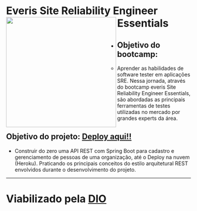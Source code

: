 # Everis Site Reliability Engineer Essentials <image src="https://github.com/P3d50/personapi/blob/main/assets/everisbootcamplogo.png" width="300" height="300" align="left"> 
 - ## Objetivo do bootcamp: 
   - Aprender as habilidades de software tester em aplicações SRE. Nessa jornada, através do bootcamp everis Site Reliability Engineer Essentials, são abordadas as principais ferramentas de testes utilizadas no mercado por grandes experts da área.

## Objetivo do projeto: <a href="https://everisdioapersonapi.herokuapp.com/"> Deploy aqui!!</a>
   - Construir do zero uma API REST com Spring Boot para cadastro e gerenciamento de pessoas de uma organização, até o Deploy na nuvem (Heroku). Praticando os principais conceitos do estilo arquitetural REST envolvidos durante o desenvolvimento do projeto.
<hr/>

 # Viabilizado pela <a href="https://digitalinnovation.one/">DIO</a>


